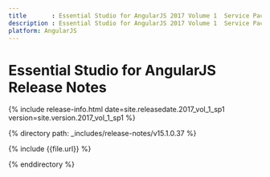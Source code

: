 ```yaml
---
title 		: Essential Studio for AngularJS 2017 Volume 1  Service Pack 1 Release Notes
description : Essential Studio for AngularJS 2017 Volume 1  Service Pack 1 Release Notes
platform: AngularJS
---
```


# Essential Studio for AngularJS Release Notes

{% include release-info.html date=site.releasedate.2017_vol_1_sp1 version=site.version.2017_vol_1_sp1 %} 

{% directory path: _includes/release-notes/v15.1.0.37 %}

{% include {{file.url}} %}

{% enddirectory %}